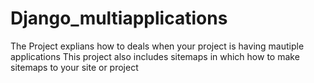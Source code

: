 # Django_multiapplications
The Project explians how to deals  when your project is having mautiple applications 
This project also includes sitemaps in which how to make sitemaps to your site or project
